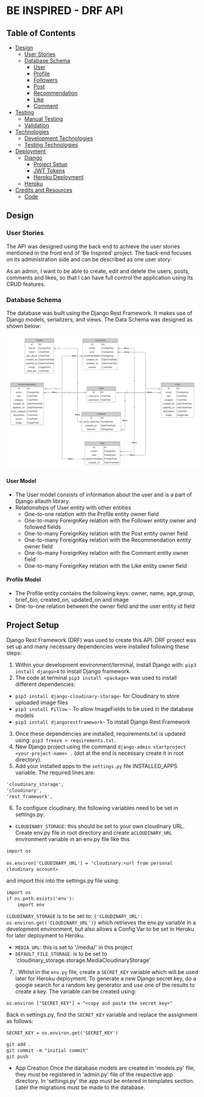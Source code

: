 # BE INSPIRED - DRF API

## Table of Contents

- [Design](<#design>)
	- [User Stories](<#user-stories>)
	- [Database Schema](<#database-schema>)
        - [User](<#user>)
	    - [Profile](<#profile>)
        - [Followers](<#followers>)
	    - [Post](<#post>)
        - [Recommendation](<#recommendation>)
	    - [Like](<#like>)
	    - [Comment](<#comment>)
- [Testing](<#testing>)
	- [Manual Testing](<#manual-testing>)
	- [Validation](<#validation>)
- [Technologies](<#technologies>)
	- [Development Technologies](<#development-technologies>)
	- [Testing Technologies](<#testing-technologies>)
- [Deployment](<#deployment>)
	- [Django](<#django>)
	    - [Project Setup](<#project-setup>)
	    - [JWT Tokens](<#jwt-tokens>)
        - [Heroku Deployment](<#heroku-deployment>)
	- [Heroku](<#heroku>)
- [Credits and Resources](<#credits-and-resources>)
	- [Code](<#code>)

## Design
### User Stories
The API was designed using the back end to achieve the user stories mentioned in the front end of 'Be Inspired' project. The back-end focuses on its administration side and can be described as one user story:

As an admin, I want to be able to create, edit and delete the users, posts, comments and likes, so that I can have full control the application using its CRUD features.

### Database Schema
The database was built using the Django Rest Framework. It makes use of Django models, serializers, and views. The Data Schema was designed as shown below:

![Database Schema](docs/images/database_schema_be_inspired.png)

#### User Model

- The User model consists of information about the user and is a part of Django allauth library. 
- Relationships of User entity with other entities
	- One-to-one relation with the Profile entity owner field
	- One-to-many ForeignKey relation with the Follower entity owner and followed fields
	- One-to-many ForeignKey relation with the Post entity owner field
	- One-to-many ForeignKey relation with the Recommendation entity owner field
	- One-to-many ForeignKey relation with the Comment entity owner field
	- One-to-many ForeignKey relation with the Like entity owner field

#### Profile Model

- The Profile entity contains the following keys: owner, name, age_group, brief_bio, created_on, updated_on and image
- One-to-one relation between the owner field and the user entity id field

## Project Setup
Django Rest Framework (DRF) was used to create this API. DRF project was set up and many necessary dependencies were installed following these steps:

1. Within your development environment/terminal, install Django with: `pip3 install django>4` to install Django framework.
2. The code at terminal `pip3 install <package>` was used to install different dependencies:
- `pip3 install django-cloudinary-storage`- for Cloudinary to store uploaded image files
- `pip3 install Pillow` - To allow ImageFields to be used in the database models
- `pip3 install djangorestframework`- To install Django Rest Framework

3. Once these dependencies are installed, requirements.txt is updated using: `pip3 freeze > requirements.txt`. 
4. New Django project using the command `django-admin startproject <your-project-name> .` (dot at the end is necessary create it in root directory).
5. Add your installed apps to the `settings.py` file INSTALLED_APPS variable. The required lines are:
~~~
'cloudinary_storage',
'cloudinary',
'rest_framework',

~~~
6. To configure cloudinary, the following variables need to be set in settings.py: 
- `CLOUDINARY_STORAGE`: this should be set to your own cloudinary URL. Create env.py file in root directory and create a`CLOUDINARY_URL` environment variable in an env.py file like this
~~~
import os

os.environ['CLOUDINARY_URL'] = 'cloudinary:<url from personal cloudinary account>
~~~

and import this into the settings.py file using:
~~~
import os
if os.path.exists('env'):
    import env
~~~
 
`CLOUDINARY_STORAGE` is to be set to: `{'CLOUDINARY_URL': os.environ.get('CLOUDINARY_URL')}` which retrieves the env.py variable in a development environment, but also allows a Config Var to be set in Heroku for later deployment to Heroku.

- `MEDIA_URL`: this is set to '/media/' in this project
- `DEFAULT_FILE_STORAGE`: is to be set to 'cloudinary_storage.storage.MediaCloudinaryStorage'

7. . Whilst in the `env.py` file, create a `SECRET_KEY` variable which will be used later for Heroku deployment. To generate a new Django secret key, do a google search for a random key generator and use one of the results to create a key. The variable can be created using: 
~~~
os.environ ["SECRET_KEY"] = "<copy and paste the secret key>"
~~~
Back in settings.py, find the `SECRET_KEY` variable and replace the assignment as follows:
~~~
SECRET_KEY = os.environ.get('SECRET_KEY')
~~~


~~~
git add .
git commit -m "initial commit"
git push
~~~

- App Creation
Once the database models are created in 'models.py' file, they must be registered in 'admin.py' file of the respective app directory. In 'settings.py' the app must be entered in templates section. Later the migrations must be made to the database.